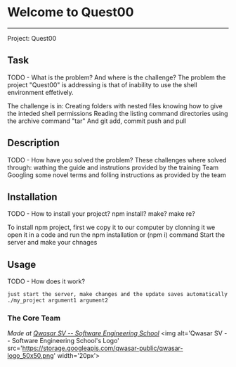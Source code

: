 # Welcome to Quest00
***
Project: Quest00
## Task
TODO - What is the problem? And where is the challenge?
The problem the project "Quest00" is addressing is that  of inability to use the shell environment effetively.

The challenge is in:
Creating folders with nested files
knowing how to give the inteded shell permissions
Reading the listing command directories
using the archive command "tar" And
git add, commit push and pull

## Description
TODO - How have you solved the problem?
These challenges where solved through:
wathing the guide and instrutions provided by the training Team
Googling some novel terms
 and folling instructions as provided by the team

## Installation
TODO - How to install your project? npm install? make? make re?

To install npm project,
first we copy it to our computer by clonning it
we open it in a code and run the npm installation or (npm i) command
Start the server and make your chnages

## Usage
TODO - How does it work?
```
just start the server, make changes and the update saves automatically
./my_project argument1 argument2
```

### The Core Team


<span><i>Made at <a href='https://qwasar.io'>Qwasar SV -- Software Engineering School</a></i></span>
<span><img alt='Qwasar SV -- Software Engineering School's Logo' src='https://storage.googleapis.com/qwasar-public/qwasar-logo_50x50.png' width='20px'></span>
